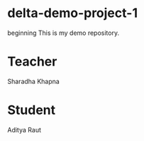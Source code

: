 # delta-demo-project-1
beginning
This is my demo repository.
# Teacher 
Sharadha Khapna
# Student
Aditya Raut